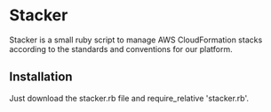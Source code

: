# Stacker

Stacker is a small ruby script to manage AWS CloudFormation stacks according
to the standards and conventions for our platform.

## Installation

Just download the stacker.rb file and require_relative 'stacker.rb'.

